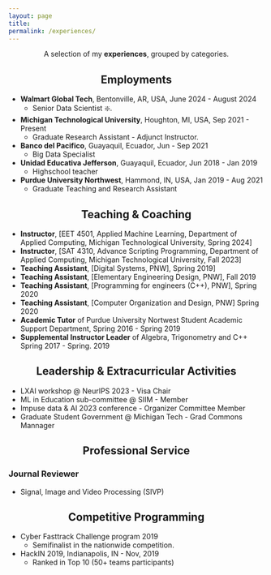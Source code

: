 ```yaml
---
layout: page
title: 
permalink: /experiences/
---
```


<p align="center">
A selection of my <b>experiences</b>, grouped by categories.
</p>

## <center>Employments</center>
- **Walmart Global Tech**, Bentonville, AR, USA,  June 2024 - August 2024
	* Senior Data Scientist ❇️.
- **Michigan Technological University**, Houghton, MI, USA,  Sep 2021 - Present
	* Graduate Research Assistant - Adjunct Instructor.
- **Banco del Pacifico**, Guayaquil, Ecuador,  Jun - Sep 2021
	* Big Data Specialist
- **Unidad Educativa Jefferson**, Guayaquil, Ecuador, Jun 2018 - Jan 2019
	* Highschool teacher
- **Purdue University Northwest**, Hammond, IN, USA,  Jan 2019 - Aug 2021
	* Graduate Teaching and Research Assistant
	
## <center>Teaching & Coaching</center>

- **Instructor**, [EET 4501, Applied Machine Learning, Department of Applied Computing, Michigan Technological University, Spring 2024]
- **Instructor**, [SAT 4310, Advance Scripting Programming, Department of Applied Computing, Michigan Technological University, Fall 2023]
- **Teaching Assistant**, [Digital Systems, PNW], Spring 2019]
- **Teaching Assistant**, [Elementary Engineering Design, PNW], Fall 2019
- **Teaching Assistant**, [Programming for engineers (C++), PNW], Spring 2020
- **Teaching Assistant**, [Computer Organization and Design, PNW] Spring 2020
- **Academic Tutor** of Purdue University Nortwest Student Academic Support Department, Spring 2016 - Spring 2019
- **Supplemental Instructor Leader** of Algebra, Trigonometry and C++ Spring 2017 - Spring. 2019


## <center>Leadership & Extracurricular Activities</center>
- LXAI workshop @ NeurIPS 2023 - Visa Chair 
- ML in Education sub-committee @ SIIM - Member
- Impuse data & AI 2023 conference - Organizer Committee Member
- Graduate Student Government @ Michigan Tech - Grad Commons Mannager   

## <center>Professional Service</center>

### Journal Reviewer

- Signal, Image and Video Processing (SIVP) 


## <center>Competitive Programming</center>

- Cyber Fasttrack Challenge program 2019
	* Semifinalist in the nationwide competition.
- HackIN 2019, Indianapolis, IN - Nov, 2019
	*	Ranked in Top 10 (50+ teams participants)
	
